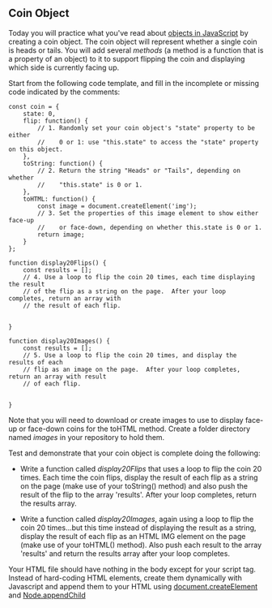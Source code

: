 ## Coin Object


Today you will practice what you've read about 
[objects in JavaScript](https://developer.mozilla.org/en-US/docs/Learn/JavaScript/Objects/Basics) 
by creating a coin object. The coin object will represent whether a single coin is 
heads or tails. You will add several *methods* (a method is a function that is a 
property of an object) to it to support flipping the coin and displaying which side 
is currently facing up.

Start from the following code template, and fill in the incomplete or missing code 
indicated by the comments:

```
const coin = {
    state: 0,
    flip: function() {
        // 1. Randomly set your coin object's "state" property to be either 
        //    0 or 1: use "this.state" to access the "state" property on this object.
    },
    toString: function() {
        // 2. Return the string "Heads" or "Tails", depending on whether
        //    "this.state" is 0 or 1.
    },
    toHTML: function() {
        const image = document.createElement('img');
        // 3. Set the properties of this image element to show either face-up
        //    or face-down, depending on whether this.state is 0 or 1.
        return image;
    }
};

function display20Flips() {
    const results = [];
    // 4. Use a loop to flip the coin 20 times, each time displaying the result 
    // of the flip as a string on the page.  After your loop completes, return an array with 
    // the result of each flip.


}

function display20Images() {
    const results = [];
    // 5. Use a loop to flip the coin 20 times, and display the results of each 
    // flip as an image on the page.  After your loop completes, return an array with result 
    // of each flip.


}
```

Note that you will need to download or create images to use to display face-up or face-down 
coins for the toHTML method. Create a folder directory named *images* in your repository to 
hold them.

Test and demonstrate that your coin object is complete doing the following:

- Write a function called *display20Flips* that uses a loop to flip the 
coin 20 times.  Each time the coin flips, display the result of each flip as a string 
on the page (make use of your toString() method) and also push the result of the flip 
to the array 'results'.  After your loop completes, return the results array.

- Write a function called *display20Images*, again using a loop to flip the 
coin 20 times...but this time instead of displaying the result as a string, display the 
result of each flip as an HTML IMG element on the page (make use of your toHTML() method). 
Also push each result to the array 'results' and return the results array after your loop 
completes.

Your HTML file should have nothing in the body except for your script tag.  
Instead of hard-coding HTML elements, create them dynamically with Javascript 
and append them to your HTML using [document.createElement](https://developer.mozilla.org/en-US/docs/Web/API/Document/createElement)
and [Node.appendChild](https://developer.mozilla.org/en-US/docs/Web/API/Node/appendChild)

